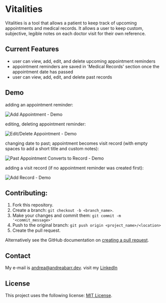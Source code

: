 # Vitalities

Vitalities is a tool that allows a patient to keep track of upcoming appointments and medical records. It allows a user to keep custom, subjective, legible notes on each doctor visit for their own reference.


## Current Features

* user can view, add, edit, and delete upcoming appointment reminders
* appointment reminders are saved in 'Medical Records' section once the appointment date has passed
* user can view, add, edit, and delete past records


## Demo

adding an appointment reminder:

![Add Appointment - Demo](https://user-images.githubusercontent.com/51717861/80429666-3ac88f00-88b2-11ea-8757-c519e5232784.gif)

editing, deleting appointment reminder:

![Edit/Delete Appointment - Demo](https://user-images.githubusercontent.com/51717861/80429688-41570680-88b2-11ea-93f8-e06eaecb81aa.gif)

changing date to past; appointment becomes visit record (with empty spaces to add a short title and custom notes):

![Past Appointment Converts to Record - Demo](https://user-images.githubusercontent.com/51717861/80429702-487e1480-88b2-11ea-87ee-959796e9a657.gif)

adding a visit record (if no appointment reminder was created first):

![Add Record - Demo](https://user-images.githubusercontent.com/51717861/80429717-503db900-88b2-11ea-8d39-567f2bc0de9b.gif)


## Contributing:

1. Fork this repository.
2. Create a branch: `git checkout -b <branch_name>`.
3. Make your changes and commit them: `git commit -m '<commit_message>'`
4. Push to the original branch: `git push origin <project_name>/<location>`
5. Create the pull request.

Alternatively see the GitHub documentation on [creating a pull request](https://help.github.com/en/github/collaborating-with-issues-and-pull-requests/creating-a-pull-request).


## Contact

My e-mail is <andrea@andreabarr.dev>.
visit my [LinkedIn](https://www.linkedin.com/in/abarrdev/)

## License

This project uses the following license: [MIT License](</>).
